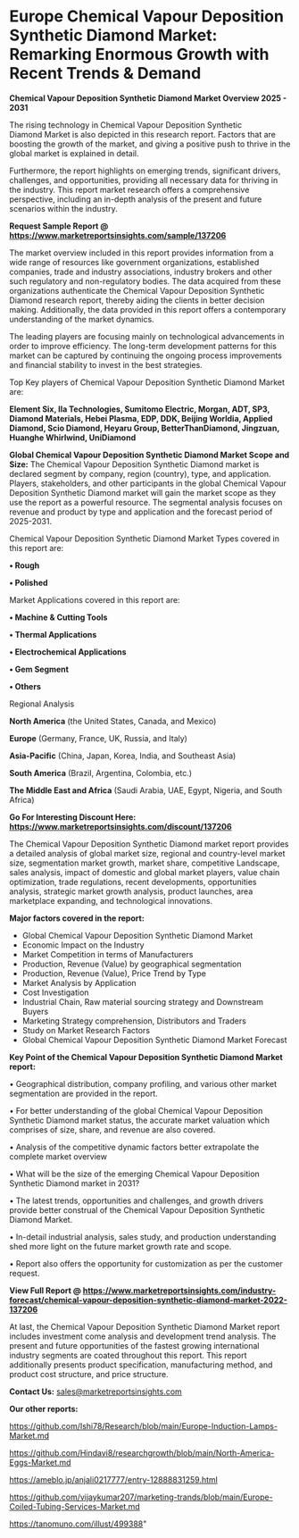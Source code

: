 # Europe Chemical Vapour Deposition Synthetic Diamond Market: Remarking Enormous Growth with Recent Trends & Demand

<Strong> Chemical Vapour Deposition Synthetic Diamond Market Overview 2025 - 2031</strong>

The rising technology in Chemical Vapour Deposition Synthetic Diamond Market is also depicted in this research report. Factors that are boosting the growth of the market, and giving a positive push to thrive in the global market is explained in detail.

Furthermore, the report highlights on emerging trends, significant drivers, challenges, and opportunities, providing all necessary data for thriving in the industry. This report market research offers a comprehensive perspective, including an in-depth analysis of the present and future scenarios within the industry.

<strong>Request Sample Report @ <a href=https://www.marketreportsinsights.com/sample/137206>https://www.marketreportsinsights.com/sample/137206</a></strong>

The market overview included in this report provides information from a wide range of resources like government organizations, established companies, trade and industry associations, industry brokers and other such regulatory and non-regulatory bodies. The data acquired from these organizations authenticate the Chemical Vapour Deposition Synthetic Diamond research report, thereby aiding the clients in better decision making. Additionally, the data provided in this report offers a contemporary understanding of the market dynamics.

The leading players are focusing mainly on technological advancements in order to improve efficiency. The long-term development patterns for this market can be captured by continuing the ongoing process improvements and financial stability to invest in the best strategies.

Top Key players of Chemical Vapour Deposition Synthetic Diamond Market are:

<strong>Element Six, IIa Technologies, Sumitomo Electric, Morgan, ADT, SP3, Diamond Materials, Hebei Plasma, EDP, DDK, Beijing Worldia, Applied Diamond, Scio Diamond, Heyaru Group, BetterThanDiamond, Jingzuan, Huanghe Whirlwind, UniDiamond</strong>

<strong><b>Global Chemical Vapour Deposition Synthetic Diamond Market Scope and Size:</b></strong>
The Chemical Vapour Deposition Synthetic Diamond market is declared segment by company, region (country), type, and application. Players, stakeholders, and other participants in the global Chemical Vapour Deposition Synthetic Diamond market will gain the market scope as they use the report as a powerful resource. The segmental analysis focuses on revenue and product by type and application and the forecast period of 2025-2031.

Chemical Vapour Deposition Synthetic Diamond Market Types covered in this report are:

<strong>• Rough

• Polished</strong>

Market Applications covered in this report are:

<strong>• Machine & Cutting Tools

• Thermal Applications

• Electrochemical Applications

• Gem Segment

• Others</strong> 

Regional Analysis

<strong>North America</strong> (the United States, Canada, and Mexico)

<strong>Europe</strong> (Germany, France, UK, Russia, and Italy)

<strong>Asia-Pacific</strong> (China, Japan, Korea, India, and Southeast Asia)

<strong>South America</strong> (Brazil, Argentina, Colombia, etc.)

<strong>The Middle East and Africa</strong> (Saudi Arabia, UAE, Egypt, Nigeria, and South Africa)

<strong>Go For Interesting Discount Here: <a href=https://www.marketreportsinsights.com/discount/137206>https://www.marketreportsinsights.com/discount/137206</a></strong>

The Chemical Vapour Deposition Synthetic Diamond market report provides a detailed analysis of global market size, regional and country-level market size, segmentation market growth, market share, competitive Landscape, sales analysis, impact of domestic and global market players, value chain optimization, trade regulations, recent developments, opportunities analysis, strategic market growth analysis, product launches, area marketplace expanding, and technological innovations.

<strong><b>Major factors covered in the report:</b></strong>
<ul>
  <li>Global Chemical Vapour Deposition Synthetic Diamond Market </li>
  <li>Economic Impact on the Industry</li>
  <li>Market Competition in terms of Manufacturers</li>
  <li>Production, Revenue (Value) by geographical segmentation</li>
  <li>Production, Revenue (Value), Price Trend by Type</li>
  <li>Market Analysis by Application</li>
  <li>Cost Investigation</li>
  <li>Industrial Chain, Raw material sourcing strategy and Downstream Buyers</li>
  <li>Marketing Strategy comprehension, Distributors and Traders</li>
  <li>Study on Market Research Factors</li>
  <li>Global Chemical Vapour Deposition Synthetic Diamond Market Forecast</li>
</ul>

<strong><b>Key Point of the Chemical Vapour Deposition Synthetic Diamond Market report:</b></strong>

• Geographical distribution, company profiling, and various other market segmentation are provided in the report.

• For better understanding of the global Chemical Vapour Deposition Synthetic Diamond market status, the accurate market valuation which comprises of size, share, and revenue are also covered.

• Analysis of the competitive dynamic factors better extrapolate the complete market overview

• What will be the size of the emerging Chemical Vapour Deposition Synthetic Diamond market in 2031?

• The latest trends, opportunities and challenges, and growth drivers provide better construal of the Chemical Vapour Deposition Synthetic Diamond Market.

• In-detail industrial analysis, sales study, and production understanding shed more light on the future market growth rate and scope.

• Report also offers the opportunity for customization as per the customer request.

<strong><b>View Full Report @ <a href=https://www.marketreportsinsights.com/industry-forecast/chemical-vapour-deposition-synthetic-diamond-market-2022-137206>https://www.marketreportsinsights.com/industry-forecast/chemical-vapour-deposition-synthetic-diamond-market-2022-137206</a></b></strong>


At last, the Chemical Vapour Deposition Synthetic Diamond Market report includes investment come analysis and development trend analysis. The present and future opportunities of the fastest growing international industry segments are coated throughout this report. This report additionally presents product specification, manufacturing method, and product cost structure, and price structure.

<strong>Contact Us:</strong>
sales@marketreportsinsights.com

<strong>Our other reports:</strong>

<a href=https://github.com/Ishi78/Research/blob/main/Europe-Induction-Lamps-Market.md>https://github.com/Ishi78/Research/blob/main/Europe-Induction-Lamps-Market.md</a>

<a href=https://github.com/Hindavi8/researchgrowth/blob/main/North-America-Eggs-Market.md>https://github.com/Hindavi8/researchgrowth/blob/main/North-America-Eggs-Market.md</a>

<a href=https://ameblo.jp/anjali0217777/entry-12888831259.html>https://ameblo.jp/anjali0217777/entry-12888831259.html</a>

<a href=https://github.com/vijaykumar207/marketing-trands/blob/main/Europe-Coiled-Tubing-Services-Market.md>https://github.com/vijaykumar207/marketing-trands/blob/main/Europe-Coiled-Tubing-Services-Market.md</a>

<a href=https://tanomuno.com/illust/499388>https://tanomuno.com/illust/499388</a>"
